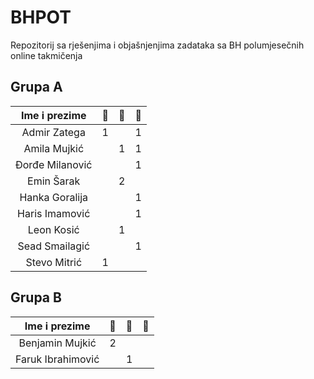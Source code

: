 # BHPOT
Repozitorij sa rješenjima i objašnjenjima zadataka sa BH polumjesečnih online takmičenja

## Grupa A

| Ime i prezime  |  🥇  |  🥈  |  🥉  |
|:-:|:-:|:-:|:-:|
| Admir Zatega  | 1 |   | 1 |
| Amila Mujkić  |   | 1 | 1 |
| Đorđe Milanović  |   |   | 1 |
| Emin Šarak  |   | 2 |   |
| Hanka Goralija  |   |   | 1 |
| Haris Imamović  |   |   | 1 |
| Leon Kosić  |   | 1 |   |
| Sead Smailagić  |   |   | 1 |
| Stevo Mitrić  | 1 |   |   |

## Grupa B

| Ime i prezime  |  🥇  |  🥈  |  🥉  |
|:-:|:-:|:-:|:-:|
| Benjamin Mujkić  | 2 |   |   |
| Faruk Ibrahimović  |   | 1 |   |